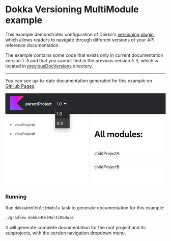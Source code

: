 # Dokka Versioning MultiModule example

This example demonstrates configuration of Dokka's [versioning plugin](../../../plugins/versioning), which
allows readers to navigate through different versions of your API reference documentation.

The example contains some code that exists only in current documentation version `1.0` and that you cannot
find in the previous version `0.9`, which is located in [previousDocVersions](previousDocVersions) directory.

___

You can see up-to-date documentation generated for this example on
[GitHub Pages](https://kotlin.github.io/dokka/examples/dokka-versioning-multimodule-example/htmlMultiModule/index.html).

![screenshot demonstration of output](demo.png)

### Running

Run `dokkaHtmlMultiModule` task to generate documentation for this example:

```bash
./gradlew dokkaHtmlMultiModule
```

It will generate complete documentation for the root project and its subprojects, with the version navigation
dropdown menu.
